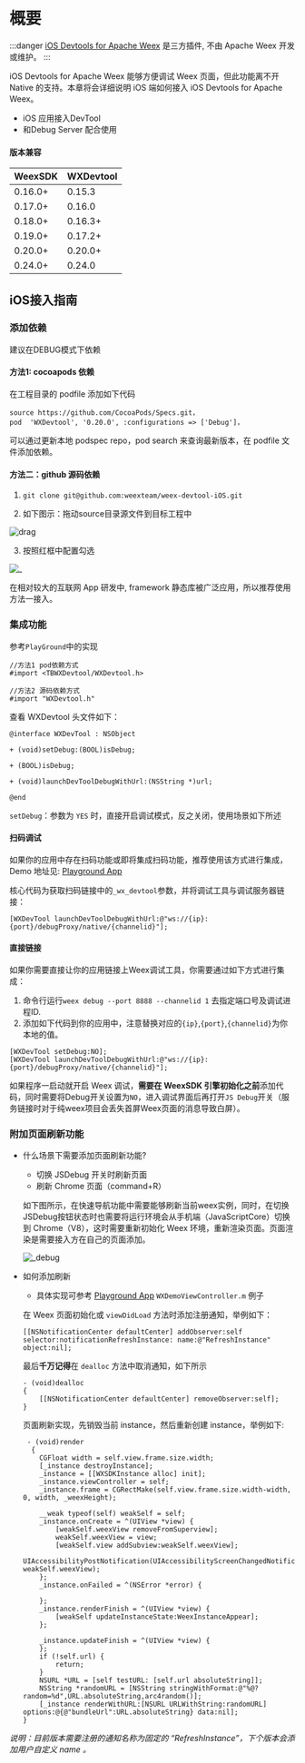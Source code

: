 # 概要

:::danger
[iOS Devtools for Apache Weex](https://github.com/weexteam/devtool-iOS-for-Apache-Weex) 是三方插件, 不由 Apache Weex 开发或维护。
:::

iOS Devtools for Apache Weex 能够方便调试 Weex 页面，但此功能离不开 Native 的支持。本章将会详细说明 iOS 端如何接入 iOS Devtools for Apache Weex。

- iOS 应用接入DevTool
- 和Debug Server 配合使用


#### 版本兼容

| WeexSDK  | WXDevtool      | 
|----------|----------------|
| 0.16.0+  | 0.15.3         |
| 0.17.0+  | 0.16.0         |
| 0.18.0+  | 0.16.3+        |
| 0.19.0+  | 0.17.2+        |
| 0.20.0+  | 0.20.0+        |
| 0.24.0+  | 0.24.0         |


## iOS接入指南

### 添加依赖 

建议在DEBUG模式下依赖


#### 方法1: cocoapods 依赖

在工程目录的 podfile 添加如下代码

```
source https://github.com/CocoaPods/Specs.git，
pod  'WXDevtool', '0.20.0', :configurations => ['Debug']，
```


可以通过更新本地 podspec repo，pod search 来查询最新版本，在 podfile 文件添加依赖。



#### 方法二：github 源码依赖


1. `git clone git@github.com:weexteam/weex-devtool-iOS.git`

2. 如下图示：拖动source目录源文件到目标工程中

  ![drag](http://img.alicdn.com/tps/TB1MXjjNXXXXXXlXpXXXXXXXXXX-795-326.png)

3. 按照红框中配置勾选

  ![_](http://img.alicdn.com/tps/TB1A518NXXXXXbZXFXXXXXXXXXX-642-154.png)


  在相对较大的互联网 App 研发中, framework 静态库被广泛应用，所以推荐使用方法一接入。

### 集成功能

参考`PlayGround`中的实现


```
//方法1 pod依赖方式
#import <TBWXDevtool/WXDevtool.h>

//方法2 源码依赖方式
#import "WXDevtool.h"

```

查看 WXDevtool 头文件如下：

```object-c
@interface WXDevTool : NSObject

+ (void)setDebug:(BOOL)isDebug;

+ (BOOL)isDebug;

+ (void)launchDevToolDebugWithUrl:(NSString *)url;

@end
```

`setDebug`：参数为 `YES` 时，直接开启调试模式，反之关闭，使用场景如下所述

#### 扫码调试

如果你的应用中存在扫码功能或即将集成扫码功能，推荐使用该方式进行集成，Demo 地址见: [Playground App](https://github.com/weexteam/weex-devtool-iOS/blob/master/playground/WeexDemo/Scanner/WXScannerVC.m)

核心代码为获取扫码链接中的`_wx_devtool`参数，并将调试工具与调试服务器链接：

```object-c
[WXDevTool launchDevToolDebugWithUrl:@"ws://{ip}:{port}/debugProxy/native/{channelid}"];
```

#### 直接链接

如果你需要直接让你的应用链接上Weex调试工具，你需要通过如下方式进行集成：

1. 命令行运行`weex debug --port 8888 --channelid 1` 去指定端口号及调试进程ID.
2. 添加如下代码到你的应用中，注意替换对应的`{ip}`,`{port}`,`{channelid}`为你本地的值。

```object-c
[WXDevTool setDebug:NO];
[WXDevTool launchDevToolDebugWithUrl:@"ws://{ip}:{port}/debugProxy/native/{channelid}"];
```
如果程序一启动就开启 Weex 调试，**需要在 WeexSDK 引擎初始化之前**添加代码，同时需要将Debug开关设置为`NO`，进入调试界面后再打开`JS Debug`开关（服务链接时对于纯weex项目会丢失首屏Weex页面的消息导致白屏）。

### 附加页面刷新功能

- 什么场景下需要添加页面刷新功能?

  - 切换 JSDebug 开关时刷新页面
  - 刷新 Chrome 页面（command+R）

  如下图所示，在快速导航功能中需要能够刷新当前weex实例，同时，在切换JSDebug按钮状态时也需要将运行环境会从手机端（JavaScriptCore）切换到 Chrome（V8），这时需要重新初始化 Weex 环境，重新渲染页面。页面渲染是需要接入方在自己的页面添加。

  ![_debug](https://img.alicdn.com/tfs/TB1cnygJhjaK1RjSZKzXXXVwXXa-1915-999.png)


- 如何添加刷新  
  - 具体实现可参考 [Playground App](https://github.com/weexteam/weex-devtool-iOS/blob/master/playground/WeexDemo/WXDemoViewController.m)  `WXDemoViewController.m` 例子 

  在 Weex 页面初始化或 `viewDidLoad` 方法时添加注册通知，举例如下：

  ```object-c
  [[NSNotificationCenter defaultCenter] addObserver:self selector:notificationRefreshInstance: name:@"RefreshInstance" object:nil];
  ```

  最后**千万记得**在 `dealloc` 方法中取消通知，如下所示

  ```
  - (void)dealloc
  {
      [[NSNotificationCenter defaultCenter] removeObserver:self];
  }
  ```

  页面刷新实现，先销毁当前 instance，然后重新创建 instance，举例如下:

  ```
   - (void)render
    {
      CGFloat width = self.view.frame.size.width;
      [_instance destroyInstance];
      _instance = [[WXSDKInstance alloc] init];
      _instance.viewController = self;
      _instance.frame = CGRectMake(self.view.frame.size.width-width, 0, width, _weexHeight);

      __weak typeof(self) weakSelf = self;
      _instance.onCreate = ^(UIView *view) {
          [weakSelf.weexView removeFromSuperview];
          weakSelf.weexView = view;
          [weakSelf.view addSubview:weakSelf.weexView];
          UIAccessibilityPostNotification(UIAccessibilityScreenChangedNotification,  weakSelf.weexView);
      };
      _instance.onFailed = ^(NSError *error) {

      };
      _instance.renderFinish = ^(UIView *view) {
          [weakSelf updateInstanceState:WeexInstanceAppear];
      };

      _instance.updateFinish = ^(UIView *view) {
      };
      if (!self.url) {
          return;
      }
      NSURL *URL = [self testURL: [self.url absoluteString]];
      NSString *randomURL = [NSString stringWithFormat:@"%@?random=%d",URL.absoluteString,arc4random()];
      [_instance renderWithURL:[NSURL URLWithString:randomURL] options:@{@"bundleUrl":URL.absoluteString} data:nil];
  }
  ```



*说明：目前版本需要注册的通知名称为固定的 “RefreshInstance”，下个版本会添加用户自定义 name 。*
